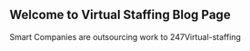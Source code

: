 ## Welcome to Virtual Staffing Blog Page

Smart Companies are outsourcing work to 247Virtual-staffing
